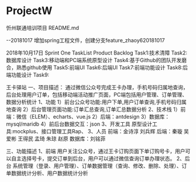 # ProjectW
忻州联通培训项目
README.md

--20181017
增加spring工程文件，创建分支feature_zhaoy620181017

2018年10月17日 
Sprint One TaskList Product Backlog
Task1:技术清障
Task2:数据库设计
Task3:移动端和PC端系统原型设计
Task4:基于Github的团队开发磨合，熟悉github使用
Task5:前端UI
Task6:后端UI
Task7:前端功能设计
Task8:后端功能设计
Task9:

王卡驿站
一、项目描述：
通过微信公众号完成王卡办理，手机号码归属地查询，后台处理用户订单，包括移动端活动推广页面，PC端包括用户管理、订单管理、数据分析统计
1、功能
1）前台公众号功能:用户下单,用户订单查询,手机号码归属地查询
2）后台管理页面功能:订单汇总查询,订单汇总数据分析
2、技术栈
1）前端：微信（ELEM）、echarts、vue.js
2）后端：antdesign
3）数据库：mysql/maridb
4）前后台数据交互：json
3、开发工具
原型设计工具:mockplus、接口管理工具Rap、
3、人员
前端：金诗淳 刘兵辉 
后端：秦璇 吴爱彬 王得民 孟琦 朱琼 赵原
数据库：刘铭菲

三、功能描述
1、前端
用户关注公众号，通过王卡订购页面下单订购号卡，用户可以自主选择号卡，提交订单到后台，用户可以通过微信查询订单办理状态。
2、后台
系统管理（登录、用户管理）、订单数据管理（查询、修改、删除、处理）、订单数据统计分析、用户数据统计分析
